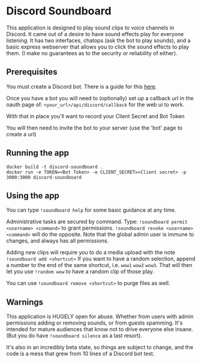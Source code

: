 # Discord Soundboard

This application is designed to play sound clips to voice channels in Discord. It came out of a desire to have sound effects play for everyone listening.
It has two interfaces, chatops (ask the bot to play sounds), and a basic express webserver that allows you to click the sound effects to play them. (I make no guarantees as to the security or reliability of either).

## Prerequisites

You must create a Discord bot. There is a guide for this [here](https://discordjs.guide/#/preparations/setting-up-a-bot-application).

Once you have a bot you will need to (optionally) set up a callback url in the oauth page of: `<your_url>/api/discord/callback` for the web ui to work.

With that in place you'll want to record your Client Secret and Bot Token

You will then need to invite the bot to your server (use the 'bot' page to create a url)

## Running the app

```
docker build -t discord-soundboard .
docker run -e TOKEN=<Bot Token> -e CLIENT_SECRET=<Client secret> -p 3000:3000 discord-soundboard

```

## Using the app

You can type `!soundboard help` for some basic guidance at any time.

Administrative tasks are secured by command. Type: `!soundboard permit <username> <command>` to grant permissions. `!soundboard revoke <username> <command>` will do the opposite. Note that the global admin user is immune to changes, and always has all permissions.

Adding new clips will require you to do a media upload with the note `!soundboard add <shortcut>`
If you want to have a random selection, append a number to the end of the same shortcut, i.e. `wow1` `wow2` `wow3`. That will then let you use `!random wow` to have a random clip of those play.

You can use `!soundboard remove <shortcut>` to purge files as well.


## Warnings

This application is HUGELY open for abuse. Whether from users with admin permissions adding or removing sounds, or from guests spamming. It's intended for mature audiences that know not to drive everyone else insane. (But you do have `!soundboard silence` as a last resort).

It's also in an incredibly beta state, so things are subject to change, and the code is a mess that grew from 10 lines of a Discord bot test.

